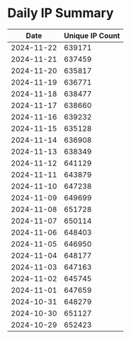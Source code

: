 # Daily IP Summary
| Date | Unique IP Count |
|----|----|
| 2024-11-22 | 639171 |
| 2024-11-21 | 637459 |
| 2024-11-20 | 635817 |
| 2024-11-19 | 636771 |
| 2024-11-18 | 638477 |
| 2024-11-17 | 638660 |
| 2024-11-16 | 639232 |
| 2024-11-15 | 635128 |
| 2024-11-14 | 636908 |
| 2024-11-13 | 638349 |
| 2024-11-12 | 641129 |
| 2024-11-11 | 643879 |
| 2024-11-10 | 647238 |
| 2024-11-09 | 649699 |
| 2024-11-08 | 651728 |
| 2024-11-07 | 650114 |
| 2024-11-06 | 648403 |
| 2024-11-05 | 646950 |
| 2024-11-04 | 648177 |
| 2024-11-03 | 647163 |
| 2024-11-02 | 645745 |
| 2024-11-01 | 647659 |
| 2024-10-31 | 648279 |
| 2024-10-30 | 651127 |
| 2024-10-29 | 652423 |